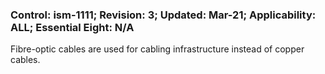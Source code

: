 ### Control: ism-1111; Revision: 3; Updated: Mar-21; Applicability: ALL; Essential Eight: N/A
<p>Fibre-optic cables are used for cabling infrastructure instead of copper cables.</p>